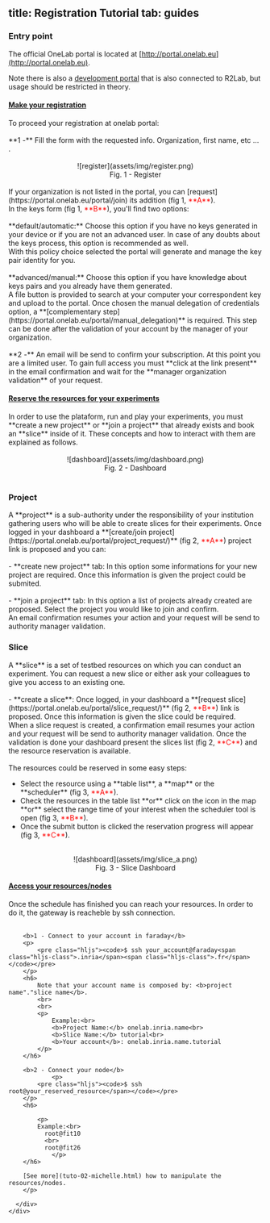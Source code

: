 title: Registration Tutorial
tab: guides
---

### Entry point
The official OneLab portal is located at [http://portal.onelab.eu](http://portal.onelab.eu).

Note there is also a [development portal](http://dev.myslice.info) that is also connected to R2Lab, but usage should be restricted in theory.

<div class="panel-group" id="accordion" role="tablist" aria-multiselectable="true">
  
  <div class="panel panel-default">
    <div class="panel-heading" role="tab" id="headingOne">
      <h4 class="panel-title">
        <a role="button" data-toggle="collapse" data-parent="#accordion" href="#collapseOne" aria-expanded="true" aria-controls="collapseOne">
          Make your registration
        </a>
      </h4>
    </div>
    <div id="collapseOne" class="panel-collapse collapse in" role="tabpanel" aria-labelledby="headingOne">
      <div class="panel-body">
      	To proceed your registration at onelab portal:
      	<br>
      	<br>
				**1 -** Fill the form with the requested info. Organization, first name, etc ... . 
				<br>
				<br>
				<center>
				![register](assets/img/register.png)<br>
				Fig. 1 - Register
				</center>
				<br>
				If your organization is not listed in the portal, you can [request](https://portal.onelab.eu/portal/join) its addition (fig 1, <font color="red">**A**</font>).
				<br>
				In the keys form (fig 1, <font color="red">**B**</font>), you'll find two options:
				<br>
				<br>
				**default/automatic:** Choose this option if you have no keys generated in your device or if you are not an advanced user. In case of any doubts about the keys process, this option is recommended as well.
				<br>
				With this policy choice selected the portal will generate and manage the key pair identity for you.
				<br>
				<br>
				**advanced/manual:** Choose this option if you have knowledge about keys pairs and you already have them generated.
				<br>
				A file button is provided to search at your computer your correspondent key and upload to the portal.
				Once chosen the manual delegation of credentials option, a **[complementary step](https://portal.onelab.eu/portal/manual_delegation)** is required. This step can be done after the validation of your account by the manager of your organization.
				<br>
				<br>
				**2 -** An email will be send to confirm your subscription. At this point you are a limited user. To gain full access you must **click at the link present** in the email confirmation and wait for the **manager organization validation** of your request.
      </div>
    </div>
  </div>
  <div class="panel panel-default">
    <div class="panel-heading" role="tab" id="headingTwo">
      <h4 class="panel-title">
        <a class="collapsed" role="button" data-toggle="collapse" data-parent="#accordion" href="#collapseTwo" aria-expanded="false" aria-controls="collapseTwo">
          Reserve the resources for your experiments
        </a>
      </h4>
    </div>
    <div id="collapseTwo" class="panel-collapse collapse" role="tabpanel" aria-labelledby="headingTwo">
      <div class="panel-body">
				In order to use the plataform, run and play your experiments, you must **create a new project** or **join a project** that already exists and book an **slice** inside of it. These concepts and how to interact with them are explained as follows.
				<br>
				<br>
				<center>
				![dashboard](assets/img/dashboard.png)<br>
				Fig. 2 - Dashboard
				</center>
				<br>
				<h3>Project</h3>
				A **project** is a sub-authority under the responsibility of your institution gathering users who will be able to create slices for their experiments.
				Once logged in your dashboard a **[create/join project](https://portal.onelab.eu/portal/project_request/)** (fig 2, <font color="red">**A**</font>) project link is proposed and you can:
				<br>
				<br>
				- **create new project** tab: In this option some informations for your new project are required.
				Once this information is given the project could be submited.
				<br>
				<br>
				- **join a project** tab: In this option a list of projects already created are proposed. Select the project you would like to join and confirm. 
				<br>
				An email confirmation resumes your action and your request will be send to authority manager validation.
				<br>
				<h3>Slice</h3>
				A **slice** is a set of testbed resources on which you can conduct an experiment. You can request a new slice or either ask your colleagues to give you access to an existing one.
				<br>
				<br>
				- **create a slice**: Once logged, in your dashboard a **[request slice](https://portal.onelab.eu/portal/slice_request/)** (fig 2, <font color="red">**B**</font>) link is proposed. 
				Once this information is given the slice could be required.
				<br>
				When a slice request is created, a confirmation email resumes your action and your request will be send to authority manager validation.
				Once the validation is done your dashboard present the slices list (fig 2, <font color="red">**C**</font>) and the resource reservation is available.
				<br>
				<br>
				The resources could be reserved in some easy steps:
				<ul>
					<li>Select the resource using a **table list**, a **map** or the **scheduler** (fig 3, <font color="red">**A**</font>).</li>
				 	<li>Check the resources in the table list **or** click on the icon in the map **or** select the range time of your interest when the scheduler tool is open (fig 3, <font color="red">**B**</font>).</li>
				 	<li>Once the submit button is clicked the reservation progress will appear (fig 3, <font color="red">**C**</font>).</li>
				</ul>
				<br>
				<center>
				![dashboard](assets/img/slice_a.png)<br>
				Fig. 3 - Slice Dashboard
				</center>
      </div>
    </div>
  </div>
  <div class="panel panel-default">
    <div class="panel-heading" role="tab" id="headingThree">
      <h4 class="panel-title">
        <a class="collapsed" role="button" data-toggle="collapse" data-parent="#accordion" href="#collapseThree" aria-expanded="false" aria-controls="collapseThree">
          Access your resources/nodes
        </a>
      </h4>
    </div>
    <div id="collapseThree" class="panel-collapse collapse" role="tabpanel" aria-labelledby="headingThree">
      <div class="panel-body">
        Once the schedule has finished you can reach your resources. In order to do it, the gateway is reacheble by ssh connection.
        <br>
        <br>
        
        <b>1 - Connect to your account in faraday</b>
        <p>
        	<pre class="hljs"><code>$ ssh your_account@faraday<span class="hljs-class">.inria</span><span class="hljs-class">.fr</span></code></pre>
      	</p>
      	<h6>
      		Note that your account name is composed by: <b>project name"."slice name</b>.
      		<br>
      		<br>
      		<p>
		      	Example:<br>
		      	<b>Project Name:</b> onelab.inria.name<br>
		      	<b>Slice Name:</b> tutorial<br>
		      	<b>Your account</b>: onelab.inria.name.tutorial
	      	</p>
      	</h6>

        <b>2 - Connect your node</b>
				<p>
        	<pre class="hljs"><code>$ ssh root@your_reserved_resource</span></code></pre>
        </p>
      	<h6>

      		<p>
      		Example:<br>
		      root@fit10
		      <br>
		      root@fit26
		    	</p>
      	</h6>

      	[See more](tuto-02-michelle.html) how to manipulate the resources/nodes.
      	</p>
      
      </div>
    </div>
  </div>
  
</div>






